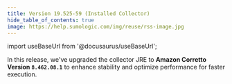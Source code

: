 ```yaml
---
title: Version 19.525-59 (Installed Collector)
hide_table_of_contents: true
image: https://help.sumologic.com/img/reuse/rss-image.jpg
---
```


import useBaseUrl from '@docusaurus/useBaseUrl';

In this release, we've upgraded the collector JRE to **Amazon Corretto Version `8.462.08.1`** to enhance stability and optimize performance for faster execution.